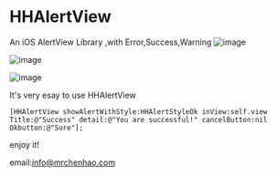 # HHAlertView
An iOS AlertView Library ,with Error,Success,Warning 
 ![image](https://raw.githubusercontent.com/mrchenhao/HHAlertView/master/gif/error.gif)
 
 ![image](https://raw.githubusercontent.com/mrchenhao/HHAlertView/master/gif/success.gif)
 
 ![image](https://raw.githubusercontent.com/mrchenhao/HHAlertView/master/gif/wraing.gif)
 
 
 It's very esay to use HHAlertView
 
 
 ```
 [HHAlertView showAlertWithStyle:HHAlertStyleOk inView:self.view Title:@"Success" detail:@"You are successful!" cancelButton:nil Okbutton:@"Sure"];
 
 ```
 
 enjoy it!
 
 
 
 
 
 email:info@mrchenhao.com
